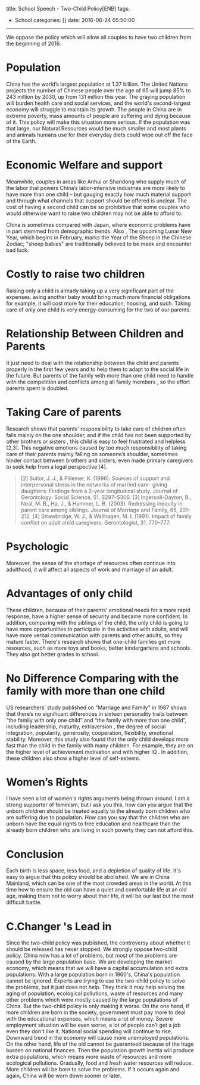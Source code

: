 title: School Speech - Two-Child Policy[ENB]
tags:
  - School
categories: []
date: 2016-06-24 05:50:00
---

We oppose the policy which will allow all couples to have two children from the beginning of 2016.

# Population 

China has the world’s largest population at 1.37 billion. The United Nations projects the number of Chinese people over the age of 65 will jump 85% to 243 million by 2030, up from 131 million this year. The graying population will burden health care and social services, and the world's second-largest economy will struggle to maintain its growth. The people in China are in extreme poverty, mass amounts of people are suffering and dying because of it. This policy will make this situation more serious. If the population was that large, our Natural Resources would be much smaller and most plants and animals humans use for their everyday diets could wipe out off the face of the Earth.

# Economic Welfare and support

Meanwhile, couples in areas like Anhui or Shandong who supply much of the labor that powers China’s labor-intensive industries are more likely to have more than one child – but gauging exactly how much material support and through what channels that support should be offered is unclear. The cost of having a second child can be so prohibitive that some couples who would otherwise want to raise two children may not be able to afford to.

China is sometimes compared with Japan, where economic problems have in part stemmed from demographic trends. Also , The upcoming Lunar New Year, which begins in February, marks the Year of the Sheep in the Chinese Zodiac; "sheep babies" are traditionally believed to be meek and encounter bad luck.


# Costly to raise two children

Raising only a child is already taking up a very significant part of the expenses. aving another baby would bring much more financial obligations for example, it will cost more for their education, housing, and such. Taking care of only one child is very energy-consuming for the two of our parents.

# Relationship Between Children and Parents

It just need to deal with the relationship between the child and parents properly in the first few years and to help them to adapt to the social life in the future. But parents of the family with more than one child need to handle with the competition and conflicts among all family members , so the effort parents spent is doubled. 

# Taking Care of parents

Research shows that parents' responsibility to take care of children often falls mainly on the one shoulder, and if the child has not been supported by other brothers or sisters , this child is easy to feel frustrated and helpless [2,3]. This negative emotions caused by too much responsibility of taking care of their parents mainly falling on someone’s shoulder, sometimes hinder contact between brothers and sisters, even made primary caregivers to seek help from a legal perspective [4].

> [2] Suitor, J. J., &amp; Pillemer, K. (1996). Sources of support and interpersonal stress in the networks of married care- giving daughters: Findings from a 2-year longitudinal study. Journal of Gerontology: Social Science, 51, S297–S306.
[3] Ingersoll-Dayton, B., Neal, M. B., Ha, J., &amp; Hammer, L. B. (2003). Redressing inequity in parent care among siblings. Journal of Marriage and Family, 65, 201–212.
[4] Strawbridge, W. J., &amp; Wallhagen, M. I. (1991). Impact of family conflict on adult child caregivers. Gerontologist, 31, 770–777.



# Psychologic

Moreover, the sense of the shortage of resources often continue into adulthood, it will affect all aspects of work and marriage of an adult.

# Advantages of only child

These children, because of their parents' emotional needs for a more rapid response, have a higher sense of security and became more confident. In addition, comparing with the siblings of the child, the only child is going to have more opportunities to participate in the activities with adults, and will have more verbal communication with parents and other adults, so they mature faster. There's research shows that one-child families get more resources, such as more toys and books, better kindergartens and schools. They also got better grades in school.

# No Difference Comparing with the family with more than one child

US researchers’ study published on "Marriage and Family"  in 1987 shows that there’s no significant differences in sixteen personality traits between “the family with only one child” and “the family with more than one child”, including leadership, maturity, extraversion , the degree of social integration, popularity, generosity, cooperation, flexibility, emotional stability. Moreover, this study also found that the only child develops more fast than the child in the family with many children. For example, they are on the higher level of achievement motivation and with higher IQ . In addition, these children also show a higher level of self-esteem.


# Women’s Rights

I have seen a lot of women's rights arguments being thrown around. I am a strong supporter of feminism, but I ask you this, how can you argue that the unborn children should be treated equally to the already born children who are suffering due to population. How can you say that the children who are unborn have the equal rights to free education and healthcare than the already born children who are living in such poverty they can not afford this.


# Conclusion

Each birth is less space, less food, and a depletion of quality of life. It's easy to argue that this policy should be abolished. We are in China Mainland, which can be one of the most crowded areas in the world. At this time how to ensure the old can have a quiet and comfortable life at an old age, making them not to worry about their life, it will be our last but the most difficult battle.


# C.Changer 's Lead in

Since the two-child policy was published, the controversy about whether it should be released has never stopped. We strongly oppose two-child policy. China now has a lot of problems, but most of the problems are caused by the large population base. We are developing the market economy, which means that we will have a capital accumulation and extra populations. With a large population born in 1960's, China's population cannot be ignored. Experts are trying to use the two-child policy to solve the problems, but it just does not help. They think it may help solving the aging of population, ecological pollutions, waste of resources and many other problems which were mostly caused by the large populations of China.
But the two-child policy is only making it worse. On the one hand, if more children are born in the society, government must pay more to deal with the educational expenses, which means a lot of money. Severe employment situation will be even worse, a lot of people can’t get a job even they don't like it. National social spending will continue to rise. Downward trend in the economy will cause more unemployed populations. On the other hand, life of the old cannot be guaranteed because of the huge burden on national finances. Then the population growth inertia will produce extra populations, which means more waste of resources and more ecological pollutions. Gradually, food and fresh water resources will reduce. More children will be born to solve the problems. If it occurs again and again, China will be worn down sooner or later.